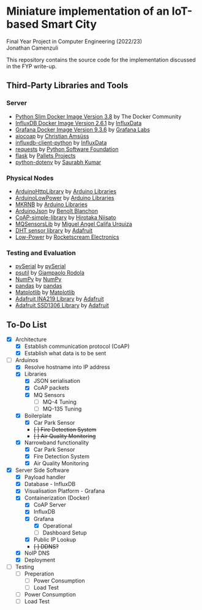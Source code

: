 # Miniature implementation of an IoT-based Smart City

Final Year Project in Computer Engineering (2022/23)\
Jonathan Camenzuli

This repository contains the source code for the implementation discussed in the FYP write-up.

## Third-Party Libraries and Tools

### Server

- [Python Slim Docker Image Version 3.8](https://hub.docker.com/layers/library/python/3.8-slim/images/sha256-d017c2d3c37f312679e1c32bd6eb5b7bf101d29913833f4e74d14bf02425b57c?context=explore) by The Docker Community
- [InfluxDB Docker Image Version 2.6.1](https://hub.docker.com/layers/library/influxdb/2.6.1/images/sha256-62bb8be55010a76e14e3b11079cd4003e428ae90ec60497782e586dd9dbda94d?context=explore) by [InfluxData](https://github.com/influxdata)
- [Grafana Docker Image Version 9.3.6](https://hub.docker.com/layers/grafana/grafana/9.3.6/images/sha256-825065ced6a481f088d53b1c42fdfb9beadce6f87a07af614be1b1a78461e2bd?context=explore) by [Grafana Labs](https://grafana.com/)
- [aiocoap](https://github.com/chrysn/aiocoap) by [Christian Amsüss](https://github.com/chrysn)
- [influxdb-client-python](https://github.com/influxdata/influxdb-client-python) by [InfluxData](https://github.com/influxdata)
- [requests](https://github.com/psf/requests) by [Python Software Foundation](https://github.com/psf)
- [flask](https://github.com/pallets/flask) by [Pallets Projects](https://github.com/pallets)
- [python-dotenv](https://github.com/theskumar/python-dotenv) by [Saurabh Kumar](https://github.com/theskumar)

### Physical Nodes

- [ArduinoHttpLibrary](https://github.com/arduino-libraries/ArduinoHttpClient) by [Arduino Libraries](https://github.com/arduino-libraries)
- [ArduinoLowPower](https://github.com/arduino-libraries/ArduinoLowPower) by [Arduino Libraries](https://github.com/arduino-libraries)
- [MKRNB](https://github.com/arduino-libraries/MKRNB) by [Arduino Libraries](https://github.com/arduino-libraries)
- [ArduinoJson](https://github.com/bblanchon/ArduinoJson) by [Benoît Blanchon](https://github.com/bblanchon)
- [CoAP-simple-library](https://github.com/hirotakaster/CoAP-simple-library) by [Hirotaka Niisato](https://github.com/hirotakaster)
- [MQSensorsLib](https://github.com/miguel5612/MQSensorsLib) by [Miguel Angel Califa Urquiza](https://github.com/miguel5612)
- [DHT sensor library](https://github.com/adafruit/DHT-sensor-library) by [Adafruit](https://github.com/adafruit)
- [Low-Power](https://github.com/rocketscream/Low-Power) by [Rocketscream Electronics](https://github.com/rocketscream)

### Testing and Evaluation
- [pySerial](https://github.com/pyserial/pyserial) by [pySerial](https://github.com/pyserial)
- [psutil](https://github.com/giampaolo/psutil) by [Giampaolo Rodola](https://github.com/giampaolo)
- [NumPy](https://github.com/numpy/numpy) by [NumPy](https://numpy.org/)
- [pandas](https://github.com/pandas-dev/pandas/) by [pandas](https://pandas.pydata.org/)
- [Matplotlib](https://github.com/matplotlib/matplotlib) by [Matplotlib](https://matplotlib.org/)
- [Adafruit INA219 Library](https://github.com/adafruit/Adafruit_INA219) by [Adafruit](https://github.com/adafruit)
- [Adafruit SSD1306 Library](https://github.com/adafruit/Adafruit_SSD1306) by [Adafruit](https://github.com/adafruit)

## To-Do List

- [x] Architecture
  - [x] Establish communication protocol (CoAP)
  - [x] Establish what data is to be sent
- [ ] Arduinos
  - [x] Resolve hostname into IP address
  - [x] Libraries
    - [x] JSON serialisation
    - [x] CoAP packets
    - [x] MQ Sensors
      - [ ] MQ-4 Tuning
      - [ ] MQ-135 Tuning
  - [x] Boilerplate
    - [x] Car Park Sensor
    - ~~[ ] Fire Detection System~~
    - ~~[ ] Air Quality Monitoring~~
  - [x] Narrowband functionality
    - [x] Car Park Sensor
    - [x] Fire Detection System
    - [x] Air Quality Monitoring
- [x] Server Side Software
  - [x] Payload handler
  - [x] Database - InfluxDB
  - [x] Visualisation Platform - Grafana
  - [x] Containerization (Docker)
    - [x] CoAP Server
    - [x] InfluxDB
    - [x] Grafana
      - [x] Operational
      - [ ] Dashboard Setup
    - [x] Public IP Lookup
    - ~~[ ] DDNS?~~
  - [x] NoIP DNS
  - [x] Deployment
- [ ] Testing
  - [ ] Preperation
    - [ ] Power Consumption
    - [ ] Load Test
  - [ ] Power Consumption
  - [ ] Load Test